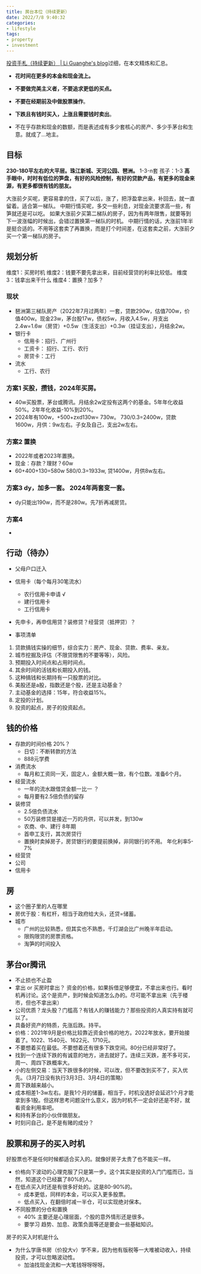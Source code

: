 ```yaml
---
title: 房台本位（持续更新）
date: 2022/7/8 9:40:32
categories: 
- lifestyle
tags: 
- property
- investment
---
```


[投资手札（持续更新） | Li Guanghe's blog](https://liguanghe.github.io/2022/03/03/LsInvestmentMT/)过细，在本文精炼和汇总。

- **花时间在更多的本金和现金流上。**

- **不要做完美主义者，不要追求更低的买点。**

- **不要在经期前及中做股票操作**。

- **下跌且有钱时买入，上涨且需要钱时卖出**。


- 不在乎存款和现金的数额，而是表述成有多少套核心的房产、多少手茅台和生意。就成了...地主。

## 目标   
**230-180平左右的大平层。珠江新城、天河公园、琶洲。** 1-3-n套
孩子：1-3
**高手眼中，时时有低位的笋盘，有好的风险控制，有好的贷款产品，有更多的现金来源，有更多都很有钱的朋友。**

大涨前夕买呢，更容易拿的住，买了以后，涨了，把浮盈拿出来，补回去，就一直留着。适合第一梯队。
中期行情买呢，多交一些利息，对现金流要求高一些，有笋就还是可以吃。
如果大涨前夕买第二梯队的房子，因为有两年限售，就要等到下一波涨幅的时候出，会错过置换第一梯队的时机。
中期行情的话，大涨前1年半是挺合适的。不用等这套卖了再置换，而是打个时间差，在这套卖之前，大涨前夕买一个第一梯队的房子。


## 规划分析
维度1：买房时机
维度2：钱要不要先拿出来，目前经营贷的利率比较低。
维度3：钱拿出来干什么
维度4：置换？加多？

### 现状
- 琶洲第三梯队房产（2022年7月过两年）一套，贷款290w，估值700w，价值400w。现金23w，茅台股17w，债权5w，月收入4.5w，月支出2.4w=1.6w（房贷）+0.5w（生活支出）+0.3w（挂证支出），月结余2w。
- 银行卡
	- 信用卡：招行、广州行
	- 工资卡： 招行、工行、农行
	- 房贷卡：工行
- 流水
	- 工行、农行
### 方案1 买股，攒钱，2024年买房。
- 40w买股票，茅台或腾讯。月结余2w定投有这两个的基金。5年年化收益50%。2年年化收益-10%到20%。
- 2024年有100w，+500+zxd130w= 730w。 730/0.3=2400w，贷款1600w，月供：9w左右。子女及自己，支出2w左右。
### 方案2 置换
- 2022年或者2023年置换。
- 现金：存款？理财？60w
- 60+400+130=580w  580/0.3=1933w, 贷1400w，月供8w左右。
### 方案3 dy，加多一套。 2024年两套变一套。
- dy只能出190w，而不是280w。先7折再减房贷。
### 方案4 
- 
## 行动（待办）
- 父母户口迁入
- 信用卡（每个每月30笔流水）
	- 农行信用卡申请 √
	- 建行信用卡
	- 工行信用卡
- 先申卡，再申信用贷？装修贷？经营贷（抵押贷）？

- 事项清单
1. 贷款搞钱实操的细节，综合实力：房产、现金、贷款、费率、亲友。
2. 城市挖掘及评估（不限贷限售的不要等等），风险。
3. 预期投入时间点和占用时间点。
4. 其余时间的活钱和长期投入的钱。
5. 这种搞钱和长期持有一只股票的对比。
6. 美股还是a股，指数还是个股，还是主动基金？
7. 主动基金的选择：15年，符合收益15%。
8. 定投的计划。
9. 投资的起点，房子的投资起点。

## 钱的价格
- 存款的时间价格 20%？
	- 日切：不断转款的方法
	- 888元学费
- 消费流水
	- 每月和工资同一天，固定人，金额大概一致，有个位数。准备6个月。
- 经营流水
	- 一年的流水跟借贷金额一比一 ？
	- 每月要有2.5倍负债的留存
- 装修贷
	- 2.5倍负债流水
	- 50万装修贷是接近一万的月供，可以并发，到130w
	- 农商、中、建行 8年期
	- 首申工支行，其次房贷行
	- 置换时卖掉房子，房贷银行的要提前换掉，非同银行的不用。
年化利率5-7%
- 经营贷
- 公司
- 信用卡

## 房
- 这个圈子里的人在哪里
- 房优于股：有杠杆，相当于政府给大头，还贷=储蓄。
- 城市
	- 广州的比较熟悉，但其实也不熟悉，千灯湖会比广州晚半年启动。
	- 限购限贷的房票资格。
	- 淘笋的时间投入

## 茅台or腾讯
- 不止损也不止盈
- 拿出 or 买房时拿出？
资金的价格，如果拆借足够便宜，不拿出来也行。看时机再讨论。这个是资产，到时候会知道怎么办的。尽可能不拿出来（先于楼市，但也不拿出来）
- 公司优质？龙头股？门槛高？有钱人的赚钱能力？那些投资的人真实持有就可以了。
- 具备好资产的特质，先涨后跌。持平。
- 价格：2021年9月是价格比较靠近资金价格的地方。2022年放水，要开始接着了。1022、1540元、1622元、1710元。
- 不要想着买在最低。不要想着还有很多下跌空间。80分已经非常好了。
- 找到一个连续下跌的有诚意的地方，进去就好了。连续三天跌，差不多可买，周一、周四下跌概率大。
- 小的左侧交易：当天下跌很多的时候，可以改，但不要改到买不了，买入优先。（3月7日没有执行3月3日、3月4日的策略）
- 周下跌越来越小。
- 成本相差1-3w左右。是我1个月的储蓄，相当于，时机没选好会延迟1个月才能拿到多1股。但这样思考问题没什么意义，因为时机不一定会好还是不好，就看资金利用率吧。
- 和持有茅台的小伙伴做朋友。
- 时刻问自己，是不是有赌的成分？

## 股票和房子的买入时机

好股票也不是任何时候都适合买入的。就像好房子太贵了也不能买一样。

- 价格向下波动的心理克服了只是第一步。这个其实是投资的入门门槛而已，当然，知道这个已经赢了80%的人。
- 在低点买入时还是有很多好处的。这是80-90%的。
	- 成本更低，同样的本金，可以买入更多股票。
	- 低点买入，在翻倍时减一半仓，可以实现绝对保本。
- 不同股票的分仓和置换
	- 40% 主要还是心理层面，个股的意外情形还是很多。
	- 要学习
趋势、加息、政策负面等还是要会一些基础知识。

房子的买入时机是什么

- 为什么学唐书房（价投大v）学不来，因为他有版税等一大堆被动收入，持续投资，才可以忽略波动性。
	- 加油找现金流和一大笔钱呀呀呀呀。













